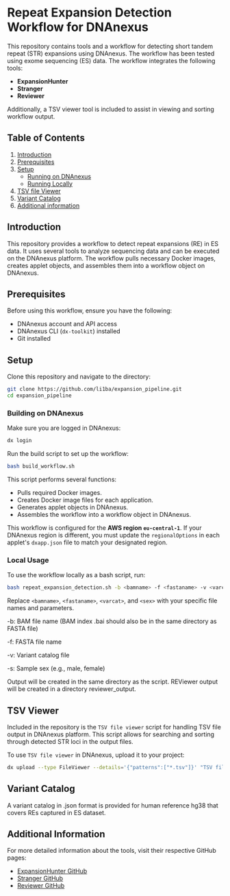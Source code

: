 # Repeat Expansion Detection Workflow for DNAnexus

This repository contains tools and a workflow for detecting short tandem repeat (STR) expansions using DNAnexus. The workflow has been tested using exome sequencing (ES) data. The workflow integrates the following tools:

- **ExpansionHunter**
- **Stranger**
- **Reviewer**

Additionally, a TSV viewer tool is included to assist in viewing and sorting workflow output.

## Table of Contents
1. [Introduction](#introduction)
2. [Prerequisites](#prerequisites)
3. [Setup](#setup)
    - [Running on DNAnexus](#running-on-dnanexus)
    - [Running Locally](#running-locally)
4. [TSV file Viewer](#tsv-viewer)
5. [Variant Catalog](#variant-catalog)
6. [Additional information](#additional-info)

## Introduction

This repository provides a workflow to detect repeat expansions (RE) in ES data. It uses several tools to analyze sequencing data and can be executed on the DNAnexus platform. The workflow pulls necessary Docker images, creates applet objects, and assembles them into a workflow object on DNAnexus.

## Prerequisites

Before using this workflow, ensure you have the following:
- DNAnexus account and API access
- DNAnexus CLI (`dx-toolkit`) installed
- Git installed

## Setup

Clone this repository and navigate to the directory:

```sh
git clone https://github.com/li1ba/expansion_pipeline.git
cd expansion_pipeline
```

### Building on DNAnexus
Make sure you are logged in DNAnexus:
```sh
dx login
```
Run the build script to set up the workflow:
```sh
bash build_workflow.sh
```
This script performs several functions:
- Pulls required Docker images.
- Creates Docker image files for each application.
- Generates applet objects in DNAnexus.
- Assembles the workflow into a workflow object in DNAnexus.

This workflow is configured for the **AWS region `eu-central-1`**. If your DNAnexus region is different, you must update the `regionalOptions` in each applet's `dxapp.json` file to match your designated region.

### Local Usage

To use the workflow locally as a bash script, run:
```sh
bash repeat_expansion_detection.sh -b <bamname> -f <fastaname> -v <varcat> -s <sex>
```
Replace `<bamname>`, `<fastaname>`, `<varcat>`, and `<sex>` with your specific file names and parameters.

-b: BAM file name (BAM index .bai should also be in the same directory as FASTA file)

-f: FASTA file name

-v: Variant catalog file

-s: Sample sex (e.g., male, female)


Output will be created in the same directory as the script. REViewer output will be created in a directory reviewer_output.

## TSV Viewer

Included in the repository is the `TSV file viewer` script for handling TSV file output in DNAnexus platform. This script allows for searching and sorting through detected STR loci in the output files.

To use `TSV file viewer` in DNAnexus, upload it to your project:
```sh
dx upload --type FileViewer --details='{"patterns":["*.tsv"]}' "TSV file viewer"
```

## Variant Catalog

A variant catalog in .json format is provided for human reference hg38 that covers REs captured in ES dataset. 

## Additional Information

For more detailed information about the tools, visit their respective GitHub pages:

- [ExpansionHunter GitHub](https://github.com/Illumina/ExpansionHunter)
- [Stranger GitHub](https://github.com/moonso/stranger)
- [Reviewer GitHub](https://github.com/Illumina/REViewer) 
